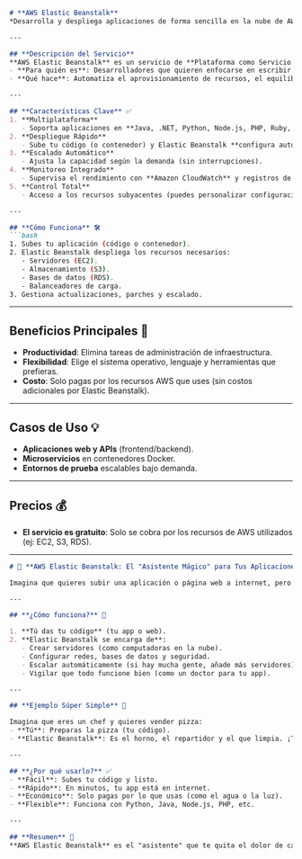 
```markdown
# **AWS Elastic Beanstalk**  
*Desarrolla y despliega aplicaciones de forma sencilla en la nube de AWS.*

---

## **Descripción del Servicio**  
**AWS Elastic Beanstalk** es un servicio de **Plataforma como Servicio (PaaS)** que simplifica el despliegue y la gestión de aplicaciones en la nube.  
- **Para quién es**: Desarrolladores que quieren enfocarse en escribir código, no en infraestructura.  
- **Qué hace**: Automatiza el aprovisionamiento de recursos, el equilibrio de carga, el escalado y el monitoreo.  

---

## **Características Clave** ✅  
1. **Multiplataforma**  
   - Soporta aplicaciones en **Java, .NET, Python, Node.js, PHP, Ruby, Go, Docker**, etc.  
2. **Despliegue Rápido**  
   - Sube tu código (o contenedor) y Elastic Beanstalk **configura automáticamente** los recursos de AWS (EC2, RDS, S3, etc.).  
3. **Escalado Automático**  
   - Ajusta la capacidad según la demanda (sin interrupciones).  
4. **Monitoreo Integrado**  
   - Supervisa el rendimiento con **Amazon CloudWatch** y registros de acceso.  
5. **Control Total**  
   - Acceso a los recursos subyacentes (puedes personalizar configuraciones avanzadas).  

---

## **Cómo Funciona** 🛠️  
```bash
1. Subes tu aplicación (código o contenedor).
2. Elastic Beanstalk despliega los recursos necesarios:
   - Servidores (EC2).
   - Almacenamiento (S3).
   - Bases de datos (RDS).
   - Balanceadores de carga.
3. Gestiona actualizaciones, parches y escalado.
```

---

## **Beneficios Principales** 🚀  
- **Productividad**: Elimina tareas de administración de infraestructura.  
- **Flexibilidad**: Elige el sistema operativo, lenguaje y herramientas que prefieras.  
- **Costo**: Solo pagas por los recursos AWS que uses (sin costos adicionales por Elastic Beanstalk).  

---

## **Casos de Uso** 💡  
- **Aplicaciones web y APIs** (frontend/backend).  
- **Microservicios** en contenedores Docker.  
- **Entornos de prueba** escalables bajo demanda.  

---

## **Precios** 💰  
- **El servicio es gratuito**: Solo se cobra por los recursos de AWS utilizados (ej: EC2, S3, RDS).  

---

```markdown
# 🌱 **AWS Elastic Beanstalk: El "Asistente Mágico" para Tus Aplicaciones**

Imagina que quieres subir una aplicación o página web a internet, pero **no sabes nada de servidores, redes o configuraciones complicadas**. Ahí entra **AWS Elastic Beanstalk**. Es como un **asistente mágico** que hace todo el trabajo técnico por ti. �

---

## **¿Cómo funciona?** 🔄

1. **Tú das tu código** (tu app o web).
2. **Elastic Beanstalk se encarga de**:
   - Crear servidores (como computadoras en la nube).
   - Configurar redes, bases de datos y seguridad.
   - Escalar automáticamente (si hay mucha gente, añade más servidores).
   - Vigilar que todo funcione bien (como un doctor para tu app).

---

## **Ejemplo Súper Simple** 🍕

Imagina que eres un chef y quieres vender pizza:
- **Tú**: Preparas la pizza (tu código).
- **Elastic Beanstalk**: Es el horno, el repartidor y el que limpia. ¡Tú solo te enfocas en la pizza!

---

## **¿Por qué usarlo?** ✅
- **Fácil**: Subes tu código y listo.
- **Rápido**: En minutos, tu app está en internet.
- **Económico**: Solo pagas por lo que usas (como el agua o la luz).
- **Flexible**: Funciona con Python, Java, Node.js, PHP, etc.

---

## **Resumen** 🎯
**AWS Elastic Beanstalk** es el "asistente" que te quita el dolor de cabeza de manejar servidores. Tú te concentras en crear, y él se ocupa del resto. ¡Es como tener un equipo de ingenieros trabajando para ti sin pagar extras! 🚀
```